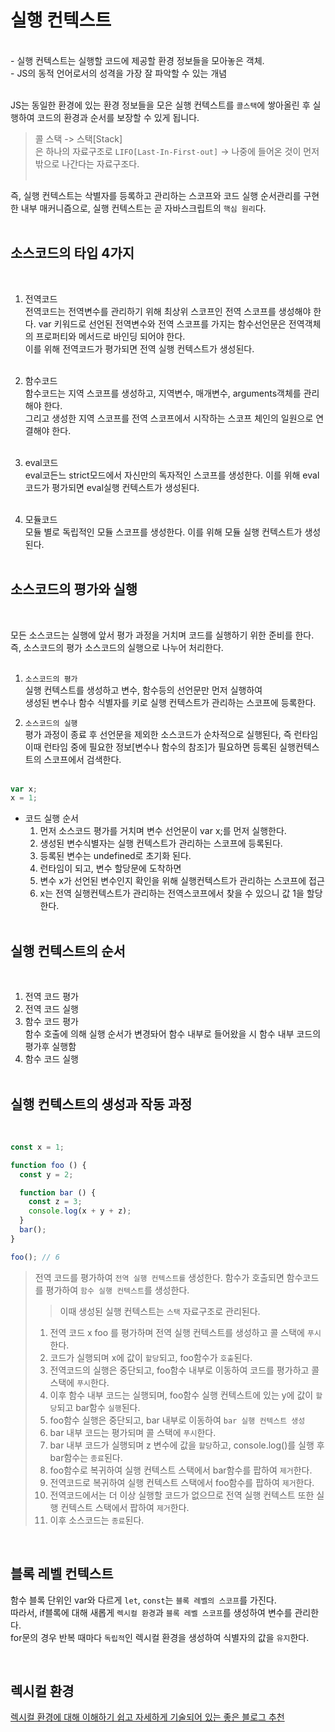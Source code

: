 
# 실행 컨텍스트

<br>
- 실행 컨텍스트는 실행할 코드에 제공할 환경 정보들을 모아놓은 객체.<br>
- JS의 동적 언어로서의 성격을 가장 잘 파악할 수 있는 개념<br><br>

JS는 동일한 환경에 있는 환경 정보들을 모은 실행 컨텍스트를 `콜스택`에 쌓아올린 후 실행하여 코드의 환경과 순서를 보장할 수 있게 됩니다.
<br>

> 콜 스택 -> 스택[Stack]<br>
> 은 하나의 자료구조로 `LIFO[Last-In-First-out]` -> 나중에 들어온 것이 먼저 밖으로 나간다는 자료구조다.<br><br>

즉, 실행 컨텍스트는 삭별자를 등록하고 관리하는 스코프와 코드 실행 순서관리를 구현한 내부 매커니즘으로, 실행 컨텍스트는 곧 자바스크립트의 `핵심 원리`다.<br><br>

## 소스코드의 타입 4가지

<br>

1. 전역코드<br>
   전역코드는 전역변수를 관리하기 위해 최상위 스코프인 전역 스코프를 생성해야 한다. var 키워드로 선언된 전역변수와 전역 스코프를 가지는
   함수선언문은 전역객체의 프로퍼티와 메서드로 바인딩 되어야 한다.<br>
   이를 위해 전역코드가 평가되면 전역 실행 컨텍스트가 생성된다.<br><br>

2. 함수코드<br>
   함수코드는 지역 스코프를 생성하고, 지역변수, 매개변수, arguments객체를 관리해야 한다.<br>
   그리고 생성한 지역 스코프를 전역 스코프에서 시작하는 스코프 체인의 일원으로 연결해야 한다.<br><br>

3. eval코드<br>
   eval코든느 strict모드에서 자신만의 독자적인 스코프를 생성한다. 이를 위해 eval코드가 평가되면 eval실행 컨텍스트가 생성된다.<br><br>

4. 모듈코드<br>
   모듈 별로 독립적인 모듈 스코프를 생성한다. 이를 위해 모듈 실행 컨텍스트가 생성된다.<br><br>

## 소스코드의 평가와 실행

<br>

모든 소스코드는 실행에 앞서 평가 과정을 거치며 코드를 실행하기 위한 준비를 한다. <br>
즉, 소스코드의 평가 소스코드의 실행으로 나누어 처리한다.<br><br>

1. `소스코드의 평가`<br>
   실행 컨텍스트를 생성하고 변수, 함수등의 선언문만 먼저 실행하여<br>
   생성된 변수나 함수 식별자를 키로 실행 컨텍스트가 관리하는 스코프에 등록한다.<br>

2. `소스코드의 실행`<br>
   평가 과정이 종료 후 선언문을 제외한 소스코드가 순차적으로 실행된다, 즉 런타임<br>
   이때 런타임 중에 필요한 정보[변수나 함수의 참조]가 필요하면 등록된 실행컨텍스트의 스코프에서 검색한다.<br><br>

```JavaScript
var x;
x = 1;
```

- 코드 실행 순서<br>
  1. 먼저 소스코드 평가를 거치며 변수 선언문이 var x;를 먼저 실행한다.<br>
  2. 생성된 변수식별자는 실행 컨텍스트가 관리하는 스코프에 등록된다.<br>
  3. 등록된 변수는 undefined로 초기화 된다.<br>
  4. 런타임이 되고, 변수 할당문에 도착하면<br>
  5. 변수 x가 선언된 변수인지 확인을 위해 실행컨텍스트가 관리하는 스코프에 접근<br>
  6. x는 전역 실행컨텍스트가 관리하는 전역스코프에서 찾을 수 있으니 값 1을 할당한다.<br><br>

## 실행 컨텍스트의 순서

<br>

1. 전역 코드 평가 <br>
2. 전역 코드 실행<br>
3. 함수 코드 평가<br>
   함수 호출에 의해 실행 순서가 변경돠어 함수 내부로 들어왔을 시 함수 내부 코드의 평가후 실행함<br>
4. 함수 코드 실행<br><br>

## 실행 컨텍스트의 생성과 작동 과정

<br>

```JavaScript
const x = 1;

function foo () {
  const y = 2;

  function bar () {
    const z = 3;
    console.log(x + y + z);
  }
  bar();
}

foo(); // 6
```

> 전역 코드를 평가하여 `전역 실행 컨텍스트를` 생성한다.
> 함수가 호출되면 함수코드를 평가하여 `함수 실행 컨텍스트`를 생성한다.
> > 이때 생성된 실행 컨텍스트는 `스택` 자료구조로 관리된다.
>
> 1.  전역 코드 x foo 를 평가하며 전역 실행 컨텍스트를 생성하고 콜 스택에 `푸시`한다.
> 2.  코드가 실행되며 x에 값이 `할당`되고, foo함수가 `호출`된다.
> 3.  전역코드의 실행은 중단되고, foo함수 내부로 이동하여 코드를 평가하고 콜 스택에 `푸시`한다.
> 4.  이후 함수 내부 코드는 실행되며, foo함수 실행 컨텍스트에 있는 y에 값이 `할당`되고 bar함수 `실행`된다.
> 5.  foo함수 실행은 중단되고, bar 내부로 이동하여 `bar 실행 컨텍스트 생성`
> 6.  bar 내부 코드는 평가되며 콜 스택에 `푸시`한다.
> 7.  bar 내부 코드가 실행되며 z 변수에 값을 `할당`하고, console.log()를 실행 후 bar함수는 `종료`된다.
> 8.  foo함수로 복귀하여 실행 컨텍스트 스택에서 bar함수를 팝하여 `제거`한다.
> 9.  전역코드로 복귀하여 실행 컨텍스트 스택에서 foo함수를 팝하여 `제거`한다.
> 10. 전역코드에서는 더 이상 실행할 코드가 없으므로 전역 실행 컨텍스트 또한 실행 컨텍스트 스택에서 팝하여 `제거`한다.
> 11. 이후 소스코드는 `종료`된다.

<br>

## 블록 레벨 컨텍스트

함수 블록 단위인 var와 다르게 `let`, `const`는 `블록 레벨의 스코프`를 가진다.<br>
따라서, if블록에 대해 새롭게 `렉시컬 환경`과 `블록 레벨 스코프`를 생성하여 변수를 관리한다.<br>
for문의 경우 반복 때마다 `독립적`인 렉시컬 환경을 생성하여 식별자의 값을 `유지`한다. <br>

<br>

## 렉시컬 환경

<a href="https://kwangsunny.tistory.com/37">렉시컬 환경에 대해 이해하기 쉽고 자세하게 기술되어 있는 좋은 블로그 추천</a>
